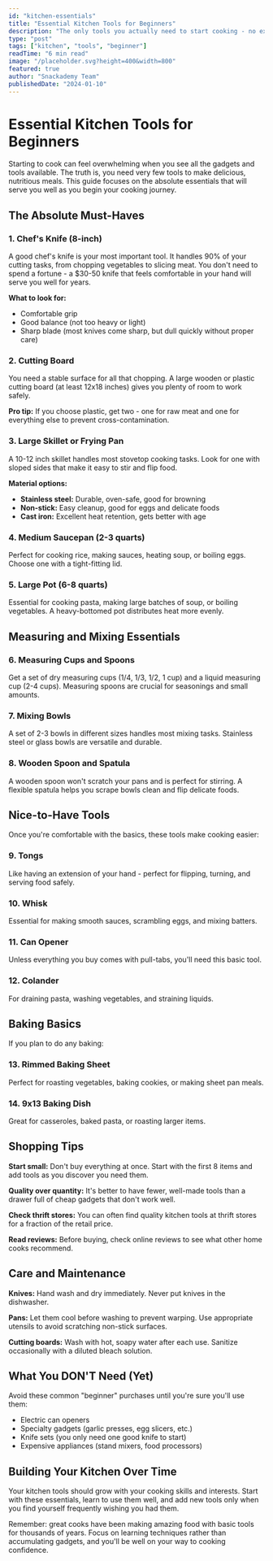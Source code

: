 ```yaml
---
id: "kitchen-essentials"
title: "Essential Kitchen Tools for Beginners"
description: "The only tools you actually need to start cooking - no expensive gadgets required."
type: "post"
tags: ["kitchen", "tools", "beginner"]
readTime: "6 min read"
image: "/placeholder.svg?height=400&width=800"
featured: true
author: "Snackademy Team"
publishedDate: "2024-01-10"
---
```


# Essential Kitchen Tools for Beginners

Starting to cook can feel overwhelming when you see all the gadgets and tools available. The truth is, you need very few tools to make delicious, nutritious meals. This guide focuses on the absolute essentials that will serve you well as you begin your cooking journey.

## The Absolute Must-Haves

### 1. Chef's Knife (8-inch)
A good chef's knife is your most important tool. It handles 90% of your cutting tasks, from chopping vegetables to slicing meat. You don't need to spend a fortune - a $30-50 knife that feels comfortable in your hand will serve you well for years.

**What to look for:**
- Comfortable grip
- Good balance (not too heavy or light)
- Sharp blade (most knives come sharp, but dull quickly without proper care)

### 2. Cutting Board
You need a stable surface for all that chopping. A large wooden or plastic cutting board (at least 12x18 inches) gives you plenty of room to work safely.

**Pro tip:** If you choose plastic, get two - one for raw meat and one for everything else to prevent cross-contamination.

### 3. Large Skillet or Frying Pan
A 10-12 inch skillet handles most stovetop cooking tasks. Look for one with sloped sides that make it easy to stir and flip food.

**Material options:**
- **Stainless steel:** Durable, oven-safe, good for browning
- **Non-stick:** Easy cleanup, good for eggs and delicate foods
- **Cast iron:** Excellent heat retention, gets better with age

### 4. Medium Saucepan (2-3 quarts)
Perfect for cooking rice, making sauces, heating soup, or boiling eggs. Choose one with a tight-fitting lid.

### 5. Large Pot (6-8 quarts)
Essential for cooking pasta, making large batches of soup, or boiling vegetables. A heavy-bottomed pot distributes heat more evenly.

## Measuring and Mixing Essentials

### 6. Measuring Cups and Spoons
Get a set of dry measuring cups (1/4, 1/3, 1/2, 1 cup) and a liquid measuring cup (2-4 cups). Measuring spoons are crucial for seasonings and small amounts.

### 7. Mixing Bowls
A set of 2-3 bowls in different sizes handles most mixing tasks. Stainless steel or glass bowls are versatile and durable.

### 8. Wooden Spoon and Spatula
A wooden spoon won't scratch your pans and is perfect for stirring. A flexible spatula helps you scrape bowls clean and flip delicate foods.

## Nice-to-Have Tools

Once you're comfortable with the basics, these tools make cooking easier:

### 9. Tongs
Like having an extension of your hand - perfect for flipping, turning, and serving food safely.

### 10. Whisk
Essential for making smooth sauces, scrambling eggs, and mixing batters.

### 11. Can Opener
Unless everything you buy comes with pull-tabs, you'll need this basic tool.

### 12. Colander
For draining pasta, washing vegetables, and straining liquids.

## Baking Basics

If you plan to do any baking:

### 13. Rimmed Baking Sheet
Perfect for roasting vegetables, baking cookies, or making sheet pan meals.

### 14. 9x13 Baking Dish
Great for casseroles, baked pasta, or roasting larger items.

## Shopping Tips

**Start small:** Don't buy everything at once. Start with the first 8 items and add tools as you discover you need them.

**Quality over quantity:** It's better to have fewer, well-made tools than a drawer full of cheap gadgets that don't work well.

**Check thrift stores:** You can often find quality kitchen tools at thrift stores for a fraction of the retail price.

**Read reviews:** Before buying, check online reviews to see what other home cooks recommend.

## Care and Maintenance

**Knives:** Hand wash and dry immediately. Never put knives in the dishwasher.

**Pans:** Let them cool before washing to prevent warping. Use appropriate utensils to avoid scratching non-stick surfaces.

**Cutting boards:** Wash with hot, soapy water after each use. Sanitize occasionally with a diluted bleach solution.

## What You DON'T Need (Yet)

Avoid these common "beginner" purchases until you're sure you'll use them:
- Electric can openers
- Specialty gadgets (garlic presses, egg slicers, etc.)
- Knife sets (you only need one good knife to start)
- Expensive appliances (stand mixers, food processors)

## Building Your Kitchen Over Time

Your kitchen tools should grow with your cooking skills and interests. Start with these essentials, learn to use them well, and add new tools only when you find yourself frequently wishing you had them.

Remember: great cooks have been making amazing food with basic tools for thousands of years. Focus on learning techniques rather than accumulating gadgets, and you'll be well on your way to cooking confidence.
